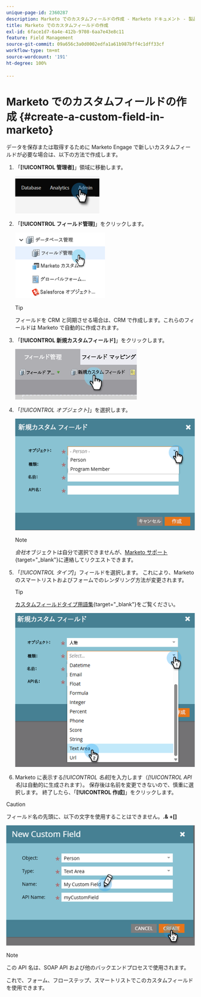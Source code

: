 ```yaml
---
unique-page-id: 2360287
description: Marketo でのカスタムフィールドの作成 - Marketo ドキュメント - 製品ドキュメント
title: Marketo でのカスタムフィールドの作成
exl-id: 6face1d7-6a4e-412b-9708-6aa7e43e8c11
feature: Field Management
source-git-commit: 09a656c3a0d0002edfa1a61b987bff4c1dff33cf
workflow-type: tm+mt
source-wordcount: '191'
ht-degree: 100%

---
```


# Marketo でのカスタムフィールドの作成 {#create-a-custom-field-in-marketo}

データを保存または取得するために Marketo Engage で新しいカスタムフィールドが必要な場合は、以下の方法で作成します。

1. 「**[!UICONTROL 管理者]**」領域に移動します。

   ![](assets/create-a-custom-field-in-marketo-1.png)

1. 「**[!UICONTROL フィールド管理]**」をクリックします。

   ![](assets/create-a-custom-field-in-marketo-2.png)

   >[!TIP]
   >
   >フィールドを CRM と同期させる場合は、CRM で作成します。これらのフィールドは Marketo で自動的に作成されます。

1. 「**[!UICONTROL 新規カスタムフィールド]**」をクリックします。

   ![](assets/create-a-custom-field-in-marketo-3.png)

1. 「_[!UICONTROL オブジェクト]_」を選択します。

   ![](assets/create-a-custom-field-in-marketo-4.png)

   >[!NOTE]
   >
   >_会社_&#x200B;オブジェクトは自分で選択できませんが、[Marketo サポート](https://nation.marketo.com/t5/support/ct-p/Support){target="_blank"}に連絡してリクエストできます。

1. 「_[!UICONTROL タイプ]_」フィールドを選択します。 これにより、Marketo のスマートリストおよびフォームでのレンダリング方法が変更されます。

   >[!TIP]
   >
   >[カスタムフィールドタイプ用語集](/help/marketo/product-docs/administration/field-management/custom-field-type-glossary.md){target="_blank"}をご覧ください。

   ![](assets/create-a-custom-field-in-marketo-5.png)

1. Marketo に表示する&#x200B;_[!UICONTROL 名前]_&#x200B;を入力します（_[!UICONTROL API 名]_&#x200B;は自動的に生成されます）。 保存後は名前を変更できないので、慎重に選択します。 終了したら、「**[!UICONTROL 作成]**」をクリックします。

>[!CAUTION]
>
>フィールド名の先頭に、以下の文字を使用することはできません。**.&amp; +[]**

![](assets/create-a-custom-field-in-marketo-6.png)

>[!NOTE]
>
>この API 名は、SOAP API および他のバックエンドプロセスで使用されます。

これで、フォーム、フローステップ、スマートリストでこのカスタムフィールドを使用できます。
